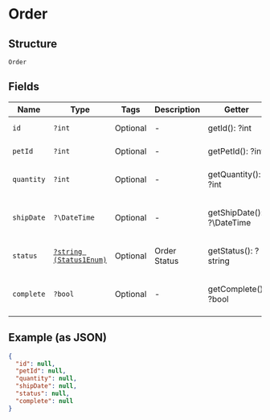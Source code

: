 
# Order

## Structure

`Order`

## Fields

| Name | Type | Tags | Description | Getter | Setter |
|  --- | --- | --- | --- | --- | --- |
| `id` | `?int` | Optional | - | getId(): ?int | setId(?int id): void |
| `petId` | `?int` | Optional | - | getPetId(): ?int | setPetId(?int petId): void |
| `quantity` | `?int` | Optional | - | getQuantity(): ?int | setQuantity(?int quantity): void |
| `shipDate` | `?\DateTime` | Optional | - | getShipDate(): ?\DateTime | setShipDate(?\DateTime shipDate): void |
| `status` | [`?string (Status1Enum)`](../../doc/models/status-1-enum.md) | Optional | Order Status | getStatus(): ?string | setStatus(?string status): void |
| `complete` | `?bool` | Optional | - | getComplete(): ?bool | setComplete(?bool complete): void |

## Example (as JSON)

```json
{
  "id": null,
  "petId": null,
  "quantity": null,
  "shipDate": null,
  "status": null,
  "complete": null
}
```


